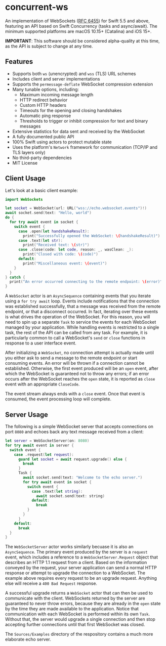 # concurrent-ws

An implementation of WebSockets ([RFC 6455](https://datatracker.ietf.org/doc/html/rfc6455)) for Swift 5.5 and above,
featuring an API based on Swift Concurrency (tasks and async/await). The minimum supported platforms are macOS 10.15+
(Catalina) and iOS 15+.

**IMPORTANT**: This software should be considered alpha-quality at this time, as the API is subject to change at any time.


## Features

* Supports both `ws` (unencrypted) and `wss` (TLS) URL schemes
* Includes client and server implementations
* Supports the `permessage-deflate` WebSocket compression extension
* Many tunable options, including:
  * Maximum incoming message length
  * HTTP redirect behavior
  * Custom HTTP headers
  * Timeouts for the opening and closing handshakes
  * Automatic ping response
  * Thresholds to trigger or inhibit compression for text and binary messages
* Extensive statistics for data sent and received by the WebSocket
* A fully documented public API
* 100% Swift using actors to protect mutable state
* Uses the platform's `Network` framework for communication (TCP/IP and TLS layers only)
* No third-party dependencies
* MIT License


## Client Usage

Let's look at a basic client example:

```swift
import WebSockets

let socket = WebSocket(url: URL("wss://echo.websocket.events")!)
await socket.send(text: "Hello, world")
do {
  for try await event in socket {
    switch event {
      case .open(let handshakeResult):
        print("Successfully opened the WebSocket: \(handshakeResult)")
      case .text(let str):
        print("Received text: \(str)")
      case .close(code: let code, reason: _, wasClean: _):
        print("Closed with code: \(code)")
      default:
        print("Miscellaneous event: \(event)")
    }
  }
} catch {
  print("An error occurred connecting to the remote endpoint: \(error)")
}
```

A `WebSocket` actor is an `AsyncSequence` containing events that you iterate using
a `for try await` loop. Events include notifications that the connection was
established successfully, that a message was received from the remote endpoint, or
that a disconnect occurred. In fact, iterating over these events is what drives the
operation of the WebSocket. For this reason, you will need to spin up a separate
`Task` to service the events for each WebSocket managed by your application. While
handling events is restricted to a single task, the rest of the API can be called
from any task. For example, it is particularly common to call a WebSocket's `send`
or `close` functions in response to a user interface event.

After initializing a `WebSocket`, no connection attempt is actually made until you
either ask to send a message to the remote endpoint or start consuming events.
An error will be thrown if a connection cannot be established. Otherwise, the first
event produced will be an `open` event, after which the WebSocket is guaranteed not
to throw any errors; if an error occurs after the WebSocket reaches the `open`
state, it is reported as `close` event with an appropriate `CloseCode`.

The event stream always ends with a `close` event. Once that event is consumed, the
event processing loop will complete.


## Server Usage

The following is a simple WebSocket server that accepts connections on port `8080`
and echoes back any text message received from a client:

```swift
let server = WebSocketServer(on: 8080)
for try await event in server {
  switch event {
    case .request(let request):
      guard let socket = await request.upgrade() else {
        break
      }
      Task {
        await socket.send(text: "Welcome to the echo server.")
        for try await event in socket {
          switch event {
            case .text(let string):
              await socket.send(text: string)
            default:
              break
          }        
        }
      }
    default:
      break
  }
}
```

The `WebSocketServer` actor works similarly becuase it is also an `AsyncSequence`.
The primary event produced by the server is a `request` event, which includes a
reference to a `WebSocketServer.Request` object that describes an HTTP 1.1
request from a client. Based on the information conveyed by the request, your
server application can send a normal HTTP response or attempt to upgrade the
connection to a WebSocket. The example above requires every request to be
an upgrade request. Anything else will receive a `400 Bad Request` response.

A successful upgrade returns a `WebSocket` actor that can then be used to
communicate with the client. WebSockets returned by the server are guaranteed
to never throw errors, because they are already in the `open` state by the
time they are made available to the application. Notice that communication with
each WebSocket is performed within its own `Task`. Without that, the server would
upgrade a single connection and then stop accepting further connections until
that first WebSocket was closed.

The `Sources/Examples` directory of the respository contains a much more
elaborate echo server.

